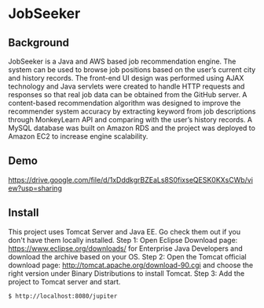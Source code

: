 # JobSeeker
## Background
JobSeeker is a Java and AWS based job recommendation engine. The system can be used to browse job positions based on the user’s current city and history records. The front-end UI design was performed using AJAX technology and Java servlets were created to handle HTTP requests and responses so that real job data can be obtained from the GitHub server. A content-based recommendation algorithm was designed to improve the recommender system accuracy by extracting keyword from job descriptions through MonkeyLearn API and comparing with the user’s history records. A MySQL database was built on Amazon RDS and the project was deployed to Amazon EC2 to increase engine scalability.
## Demo
https://drive.google.com/file/d/1xDddkgrBZEaLs8S0fixseQESK0KXsCWb/view?usp=sharing
## Install
This project uses Tomcat Server and Java EE. Go check them out if you don't have them locally installed. 
Step 1: Open Eclipse Download page: https://www.eclipse.org/downloads/ for Enterprise Java Developers and download the archive based on your OS. 
Step 2: Open the Tomcat official download page: http://tomcat.apache.org/download-90.cgi and choose the right version under Binary Distributions to install Tomcat.
Step 3: Add the project to Tomcat server and start.
```sh
$ http://localhost:8080/jupiter
```
